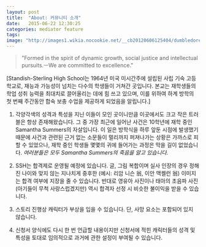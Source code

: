 ```yaml
---
layout: post
title:  "About: 커뮤니티 소개"
date:   2015-06-22 12:30:25
categories: mediator feature
tags: 
image: "http://images1.wikia.nocookie.net/__cb20120606125404/dumbledoresarmyroleplay/images/4/49/Auroroffice.jpg"
---
```





> "Formed in the spirit of dynamic growth, social justice and intellectual pursuits.ㅡWe are committed to excellence."

[Standish-Sterling High School는 1964년 미국 미시간주에 설립된 사립 기숙 고등학교로, 재능과 가능성이 넘치는 다수의 학생들이 거쳐간 곳입니다. 본교는 재학생들의 학업 성취 능력을 최대치로 끌어올리는 데에 힘 쓰고 있으며, 이를 위하여 하계 방학의 첫 번째 주간동안 합숙 보충 수업을 제공하게 되었음을 알립니다.]


1. 각양각색의 성격과 특성을 지닌 이들이 모인 곳이니만큼 이곳에서도 크고 작은 트러블은 항상 존재해왔습니다. 그 중 가장 최근에 일어난 사건은 10학년에 재학 중인 Samantha Summers의 자살입니다. 이 일은 방학식을 하루 앞둔 시점에 발생했기 때문에 사건과 관련된 근거 없는 소문들이 멀리까지 퍼져나가는 상황은 가까스로 피할 수 있었으나, 재학 중인 학생들 몇몇의 귀에 들어가는 과정은 막을 길이 없었습니다.           *여러분들은 모두 Samantha Summers의 죽음을 알고 있습니다.*

2. SSH는 합격제로 운영될 예정에 있습니다. 글, 그림 복합이며 실사 인장의 경우 정해진 나이와 맞지 않는 지나치게 중후한 (예시: 리암 니슨 翁, 이안 맥켈런 翁) 이미지는 합격 여부에 지장을 줄 수 있습니다. 반대로 영유아 사진이나 태아의 초음파 사진 (아기들이 무척 사랑스럽겠지만) 역시 합격자 선정 시 비슷한 불이익을 받을 수 있습니다.

3. 스토리 진행상 캐릭터가 부상을 입을 수 있습니다. 단, 사망 요소는 포함되어 있지 않습니다.

4. 신청서 양식에도 다시 한 번 언급할 내용이지만 신청서에 적힌 캐릭터들의 성격 및 특성을 토대로 임의적으로 과거에 관한 설정이 부여될 수 있습니다.

